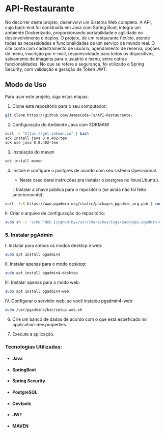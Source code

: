 # API-Restaurante
No decorrer deste projeto, desenvolvi um Sistema Web completo. A API, cujo back-end foi construída em Java com Spring Boot, integra um ambiente Dockerizado, proporcionando portabilidade e agilidade no desenvolvimento e deploy. O projeto, de um restaurante fictício, atende todas as necessidades e funcionalidades de um serviço de mundo real. O site conta com cadastramento de usuário, agendamento de reserva, opções de menu, inscrição por e-mail, responsividade para todos os dispositivos, salvamento de imagens para o usuário e menu, entre outras funcionalidades. No que se refere à segurança, foi utilizado o Spring Security, com validação e geração de Token JWT.




## Modo de Uso

Para usar este projeto, siga estas etapas:

1. Clone este repositório para o seu computador:

```bash
git clone https://github.com/JamesCode-Ts/API-Restaurante-
```

2. Configuração do Ambiente Java com SDKMAN!

```bash
curl -s "https://get.sdkman.io" | bash
sdk install java 8.0.402-tem  
sdk use java 8.0.402-tem  
```
3. Instalação do maven
```bash
sdk install maven 
```

4. Instale e configure o postgres de acordo com seu sistema Operacional.
   * Neste caso darei instruções pra instalar o postgres no linux(Ubuntu).
   
    I. Instalar a chave pública para o repositório (se ainda não foi feito anteriormente):

```bash
curl -fsS https://www.pgadmin.org/static/packages_pgadmin_org.pub | sudo gpg --dearmor -o /usr/share/keyrings/packages-pgadmin-org.gpg
```

II. Criar o arquivo de configuração do repositório:

```bash
sudo sh -c 'echo "deb [signed-by=/usr/share/keyrings/packages-pgadmin-org.gpg] https://ftp.postgresql.org/pub/pgadmin/pgadmin4/apt/$(lsb_release -cs) pgadmin4 main" > /etc/apt/sources.list.d/pgadmin4.list && apt update'
```


 ### 5. Instalar pgAdmin


 I. Instalar para ambos os modos desktop e web:

```bash
sudo apt install pgadmin4
```

II. Instalar apenas para o modo desktop:

```bash
sudo apt install pgadmin4-desktop
```

III. Instalar apenas para o modo web: 

```bash
sudo apt install pgadmin4-web 
```

IV. Configurar o servidor web, se você instalou pgadmin4-web:

```bash
sudo /usr/pgadmin4/bin/setup-web.sh
```
6. Crie um banco de dados de acordo com o que esta espeficado no application-dev.properties.

7. Execute a aplicação.



### Tecnologias Utilizadas:

* #### Java

* #### SpringBoot

* #### Spring Security

* #### PostgreSQL

* #### Devtools

* #### JWT

* #### MAVEN

